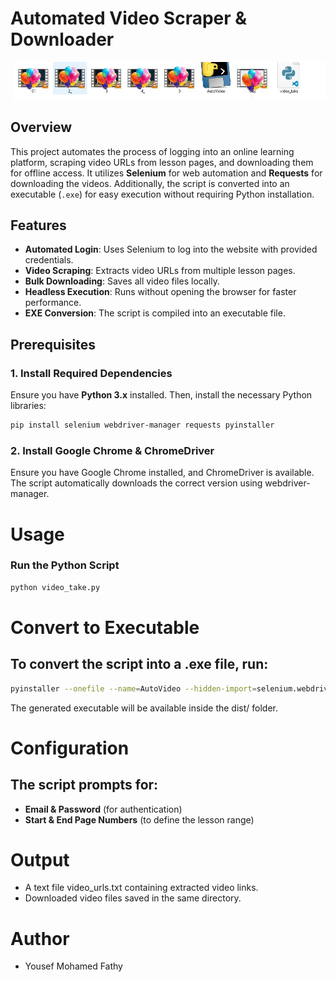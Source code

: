 # Automated Video Scraper & Downloader
![Demo_Screenshot](Demo_Screenshot.jpg)
## Overview

This project automates the process of logging into an online learning platform, scraping video URLs from lesson pages, and downloading them for offline access. It utilizes **Selenium** for web automation and **Requests** for downloading the videos. Additionally, the script is converted into an executable (`.exe`) for easy execution without requiring Python installation.

## Features

- **Automated Login**: Uses Selenium to log into the website with provided credentials.
- **Video Scraping**: Extracts video URLs from multiple lesson pages.
- **Bulk Downloading**: Saves all video files locally.
- **Headless Execution**: Runs without opening the browser for faster performance.
- **EXE Conversion**: The script is compiled into an executable file.

## Prerequisites

### 1. Install Required Dependencies

Ensure you have **Python 3.x** installed. Then, install the necessary Python libraries:

```bash
pip install selenium webdriver-manager requests pyinstaller
```
### 2. Install Google Chrome & ChromeDriver

Ensure you have Google Chrome installed, and ChromeDriver is available. The script automatically downloads the correct version using webdriver-manager.

# Usage

### Run the Python Script
```bash
python video_take.py
```

# Convert to Executable
## To convert the script into a .exe file, run:
```bash
pyinstaller --onefile --name=AutoVideo --hidden-import=selenium.webdriver.common.keys video_take.py
```
 The generated executable will be available inside the dist/ folder.

# Configuration
## The script prompts for:

- **Email & Password** (for authentication) 
- **Start & End Page Numbers** (to define the lesson range)
# Output
- A text file video_urls.txt containing extracted video links.
- Downloaded video files saved in the same directory.


# Author
- Yousef Mohamed Fathy
